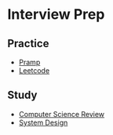 # Interview Prep

## Practice

* [Pramp](https://www.pramp.com/#/)
* [Leetcode](https://leetcode.com/problemset/all/)

## Study

* [Computer Science Review](https://github.com/unboagable/engineering-roadmap/blob/master/Computer%20Science%20Review/Notes/Computer%20Science%20Review.md)
* [System Design](https://github.com/checkcheckzz/system-design-interview)
